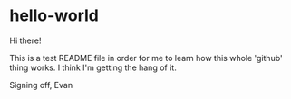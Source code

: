 # hello-world

Hi there!

This is a test README file in order for me to learn how this whole 'github' thing works.
I think I'm getting the hang of it.

Signing off,
Evan
